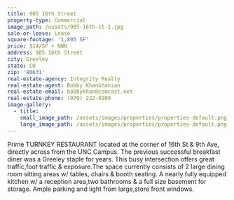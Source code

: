 ```yaml
---
title: 905 16th Street
property-type: Commercial
image_path: /assets/905-16th-st-1.jpg
sale-or-lease: Lease
square-footage: '1,805 SF'
price: $14/SF + NNN
address: 905 16th Street
city: Greeley
state: CO
zip: '80631'
real-estate-agency: Integrity Realty
real-estate-agent: Bobby Khankhanian
real-estate-email: bobbykhan@comcast.net
real-estate-phone: (970) 222-8909
image-gallery:
  - title:
    small_image_path: /assets/images/properties/properties-default.png
    large_image_path: /assets/images/properties/properties-default.png
---
```


Prime TURNKEY RESTAURANT located at the corner of 16th St & 9th Ave, directly across from the UNC Campus. The previous successful breakfast diner was a Greeley staple for years. This busy intersection offers great traffic,foot traffic & exposure.The space currently consists of 2 large dining room sitting areas w/ tables, chairs & booth seating. A nearly fully equipped kitchen w/ a reception area,two bathrooms & a full size basement for storage. Ample parking and light from large,store front windows.&nbsp;